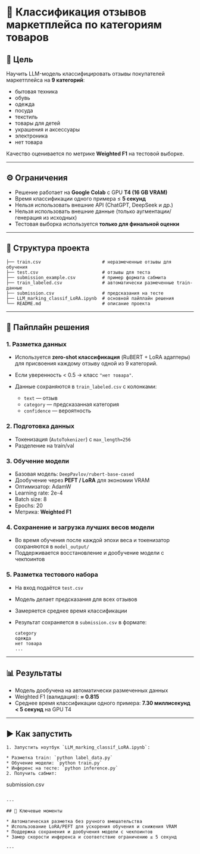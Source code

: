 # 🛒 Классификация отзывов маркетплейса по категориям товаров

## 📌 Цель

Научить LLM-модель классифицировать отзывы покупателей маркетплейса на **9 категорий**:

* бытовая техника
* обувь
* одежда
* посуда
* текстиль
* товары для детей
* украшения и аксессуары
* электроника
* нет товара

Качество оценивается по метрике **Weighted F1** на тестовой выборке.

---

## ⚙️ Ограничения

* Решение работает на **Google Colab** с GPU **T4 (16 GB VRAM)**
* Время классификации одного примера ≤ **5 секунд**
* Нельзя использовать внешние API (ChatGPT, DeepSeek и др.)
* Нельзя использовать внешние данные (только аугментации/генерация из исходных)
* Тестовая выборка используется **только для финальной оценки**

---

## 📂 Структура проекта

```
├── train.csv                       # неразмеченные отзывы для обучения
├── test.csv                        # отзывы для теста
├── submission_example.csv          # пример формата сабмита
├── train_labeled.csv               # автоматически размеченные train-данные
├── submission.csv                  # предсказания на тесте
├── LLM_marking_classif_LoRA.ipynb  # основной пайплайн решения
└── README.md                       # описание проекта
```

---

## 🚀 Пайплайн решения

### 1. Разметка данных

* Используется **zero-shot классификация** (RuBERT + LoRA адаптеры) для присвоения каждому отзыву одной из 9 категорий.
* Если уверенность < 0.5 → класс `"нет товара"`.
* Данные сохраняются в `train_labeled.csv` с колонками:

  * `text` — отзыв
  * `category` — предсказанная категория
  * `confidence` — вероятность

### 2. Подготовка данных

* Токенизация (`AutoTokenizer`) с `max_length=256`
* Разделение на train/val

### 3. Обучение модели

* Базовая модель: `DeepPavlov/rubert-base-cased`
* Дообучение через **PEFT / LoRA** для экономии VRAM
* Оптимизатор: AdamW
* Learning rate: 2e-4
* Batch size: 8
* Epochs: 20
* Метрика: **Weighted F1**

### 4. Сохранение и загрузка лучших весов модели

* Во время обучения после каждой эпохи веса и токенизатор сохраняются в `model_output/`
* Поддерживается восстановление и дообучение модели с чекпоинтов

### 5. Разметка тестового набора

* На вход подаётся `test.csv`
* Модель делает предсказания для всех отзывов
* Замеряется среднее время классификации
* Результат сохраняется в `submission.csv` в формате:

  ```
  category
  одежда
  нет товара
  ...
  ```

---

## 📊 Результаты

* Модель дообучена на автоматически размеченных данных
* Weighted F1 (валидация): **≈ 0.815**
* Среднее время классификации одного примера: **7.30 миллисекунд < 5 секунд** на GPU T4

---

## ▶️ Как запустить

   ```
1. Запустить ноутбук `LLM_marking_classif_LoRA.ipynb`:

   * Разметка train: `python label_data.py`
   * Обучение модели: `python train.py`
   * Инференс на тесте: `python inference.py`
2. Получить сабмит:

   ```
   submission.csv
   ```

---

## 📌 Ключевые моменты

* Автоматическая разметка без ручного вмешательства
* Использование LoRA/PEFT для ускорения обучения и снижения VRAM
* Поддержка сохранения и дообучения модели с чекпоинтов
* Замер скорости инференса и соответствие ограничению ≤ 5 секунд

---
